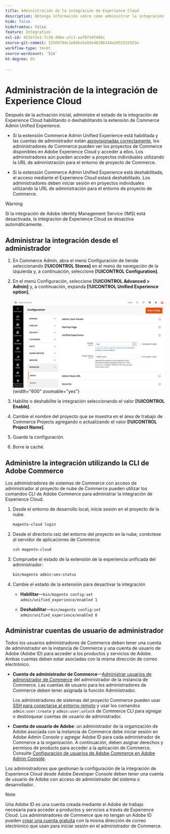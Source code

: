 ```yaml
---
title: Administración de la integración de Experience Cloud
description: Obtenga información sobre cómo administrar la integración de Experience Cloud y solucionar problemas
hide: false
hidefromtoc: false
feature: Integration
exl-id: 451bf2e1-7c38-40be-a7c1-aaf0fe9f486c
source-git-commit: 15569794c1e66ba5a93e46206244e2951522923e
workflow-type: tm+mt
source-wordcount: '514'
ht-degree: 0%

---
```


# Administración de la integración de Experience Cloud

Después de la activación inicial, administre el estado de la integración de Experience Cloud habilitando o deshabilitando la extensión de Commerce Admin Unified Experience.

- Si la extensión Commerce Admin Unified Experience está habilitada y las cuentas de administrador están [aprovisionadas correctamente](#manage-admin-user-accounts), los administradores de Commerce pueden ver los proyectos de Commerce disponibles en Adobe Experience Cloud y acceder a ellos. Los administradores aún pueden acceder a proyectos individuales utilizando la URL de administración para el entorno de proyecto de Commerce.

- Si la extensión Commerce Admin Unified Experience está deshabilitada, el acceso mediante el Experience Cloud estará deshabilitado. Los administradores deben iniciar sesión en proyectos individuales utilizando la URL de administración para el entorno de proyecto de Commerce.

>[!WARNING]
>
>Si la integración de Adobe Identity Management Service (IMS) está desactivada, la integración de Experience Cloud se desactiva automáticamente.

## Administrar la integración desde el administrador

1. En Commerce Admin, abra el menú Configuración de tienda seleccionando **[!UICONTROL Stores]** en el menú de navegación de la izquierda y, a continuación, seleccione **[!UICONTROL Configuration]**.

1. En el menú Configuración, seleccione **[!UICONTROL Advanced > Admin]** y, a continuación, expanda **[!UICONTROL Unified Experience option]**.

   ![Configuración del almacén de administración para la integración de Experience Cloud](./assets/admin-uex-manage-settings.png){width="600" zoomable="yes"}

1. Habilite o deshabilite la integración seleccionando el valor **[!UICONTROL Enable]**.

1. Cambie el nombre del proyecto que se muestra en el área de trabajo de Commerce Projects agregando o actualizando el valor **[!UICONTROL Project Name]**.

1. Guarde la configuración.

1. Borre la caché.

## Administre la integración utilizando la CLI de Adobe Commerce

Los administradores de sistemas de Commerce con acceso de administrador al proyecto de nube de Commerce pueden utilizar los comandos CLI de Adobe Commerce para administrar la integración de Experience Cloud.

1. Desde el entorno de desarrollo local, inicie sesión en el proyecto de la nube.

   ```bash
   magento-cloud login
   ```

1. Desde el directorio raíz del entorno del proyecto en la nube, conéctese al servidor de aplicaciones de Commerce.

   ```bash
   ssh magento-cloud
   ```

1. Compruebe el estado de la extensión de la experiencia unificada del administrador:

   ```bash
   bin/magento admin:uex:status
   ```

1. Cambie el estado de la extensión para desactivar la integración

   - **Habilitar**—`bin/magento config:set admin/unified_experience/enabled 1`

   - **Deshabilitar**—`bin/magento config:set admin/unified_experience/enabled 0`

## Administrar cuentas de usuario de administrador

Todos los usuarios administradores de Commerce deben tener una cuenta de administrador en la instancia de Commerce y una cuenta de usuario de Adobe (Adobe ID) para acceder a los productos y servicios de Adobe. Ambas cuentas deben estar asociadas con la misma dirección de correo electrónico.

- **Cuenta de administrador de Commerce**—[Administrar usuarios de administrador de Commerce](../systems/permissions-users-all.md) del administrador de la instancia de Commerce. Las cuentas de usuario para los administradores de Commerce deben tener asignada la función Administrador.

  Los administradores de sistemas del proyecto Commerce pueden usar [SSH para conectarse al entorno remoto](https://experienceleague.adobe.com/docs/commerce-cloud-service/user-guide/develop/secure-connections.html?lang=es#connect-to-a-remote-environment) y usar los comandos `admin:user:create` y `admin:user:unlock` de Commerce CLI para agregar o desbloquear cuentas de usuario de administrador.

- **Cuenta de usuario de Adobe**: un administrador de la organización de Adobe asociada con la instancia de Commerce debe iniciar sesión en Adobe Admin Console y agregar Adobe ID para cada administrador de Commerce a la organización. A continuación, deben asignar derechos y permisos de producto para acceder a la aplicación de Commerce. Consulte [Configuración de usuarios de Adobe Commerce en Adobe Admin Console](adobe-ims-config.md#step-4-configure-adobe-commerce-users-in-the-adobe-admin-console).

Los administradores que gestionan la configuración de la integración de Experience Cloud desde Adobe Developer Console deben tener una cuenta de usuario de Adobe con acceso de administrador del sistema o desarrollador.

>[!NOTE]
>
>Una Adobe ID es una cuenta creada mediante el Adobe de trabajo necesaria para acceder a productos y servicios a través de Experience Cloud. Los administradores de Commerce que no tengan un Adobe ID pueden [crear una cuenta gratuita](https://helpx.adobe.com/es/manage-account/using/create-update-adobe-id.html) con la misma dirección de correo electrónico que usan para iniciar sesión en el administrador de Commerce.
